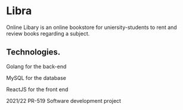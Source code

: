 # Libra

Online Libary is an online bookstore for uniersity-students to rent and review books regarding a subject.

## Technologies.

Golang for the back-end

MySQL for the database

ReactJS for the front end











2021/22 PR-519 Software development project
